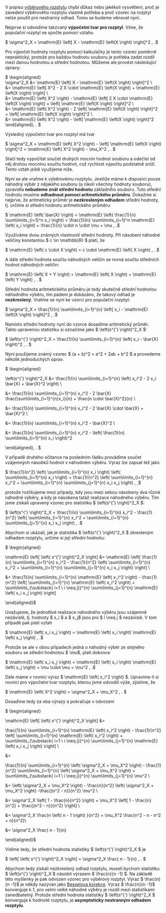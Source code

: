 V popisu [výběrového rozptylu](rozptyl.md) chybí důkaz nebo jakékoli vysvětlení, proč je zavedení výběrového rozptylu vlastně potřeba a proč vzorec na rozptyl nelze použít pro nestranný odhad. Tomu se budeme věnovat nyní. 

Nejprve si odvodíme takzvaný **výpočetní tvar pro rozptyl**. Víme, že populační rozptyl se spočte pomocí vztahu

$ \sigma^2_X = \mathrm{E} \left[ X - \mathrm{E} \left(X \right) \right]^2 \, .$

Pro výpočet hodnoty rozptylu pomocí kalkulačky je tento vzorec poměrně nepraktický, protože pro každou hodnotu souboru je potřeba zadat rozdíl mezi danou hodnotou a střední hodnotou. Můžeme ale provést následující úpravy:

$ \begin{aligned}  
 \sigma^2_X &= \mathrm{E} \left[ X - \mathrm{E} \left(X \right) \right]^2 \\  
 &= \mathrm{E} \left[ X^2 - 2 X \cdot \mathrm{E} \left(X \right) + \mathrm{E} \left(X \right) \right] \\  
 &= \mathrm{E} \left( X^2 \right) - \mathrm{E} \left[ 2 X \cdot \mathrm{E} \left(X \right) \right] + \left[ \mathrm{E} \left(X \right) \right]^2 \\  
 &= \mathrm{E} \left( X^2 \right) - 2 \left[ \mathrm{E} \left(X \right) \right]^2 + \left[ \mathrm{E} \left(X \right) \right]^2 \\  
 &= \mathrm{E} \left( X^2 \right) - \left[ \mathrm{E} \left(X \right) \right]^2  
 \end{aligned}\, . $

Výsledný výpočetní tvar pro rozptyl má tvar

$ \sigma^2_X = \mathrm{E} \left( X^2 \right) - \left[ \mathrm{E} \left(X \right) \right]^2 = \mathrm{E} \left( X^2 \right) - \mu_X^2  \, . $

Stačí tedy vypočítat součet druhých mocnin hodnot souboru a odečíst od něj druhou mocninu součtu hodnot, což rychlost výpočtu podstatně sníží. Tento vztah ještě využijeme níže.

Nyní se ale vraťme k výběrovému rozptylu. Jestliže máme k dispozici pouze náhodný výběr z nějakého souboru (a nikoli všechny hodnoty souboru), zpravidla **nebudeme znát střední hodnotu** základního souboru. Tuto střední hodnotu musíme **odhadnout pomocí aritmetického průměru**. Dokažme si nejprve, že aritmetický průměr je **nezkresleným odhadem** střední hodnoty, tj. určíme si střední hodnotu aritmetického průměru:

$ \mathrm{E} \left( \bar{X} \right) = \mathrm{E} \left( \frac{1}{n} \sum\limits_{i=1}^n x_i \right) = \frac{1}{n} \sum\limits_{i=1}^n \mathrm{E} \left( x_i \right) = \frac{1}{n} \cdot n \cdot \mu = \mu \, .$

Využíváme dvou známých vlastností střední hodnoty. Při násobení náhodné veličiny konstantou $ c \in \mathbb{R} $ platí, že

$ \mathrm{E} \left( c \cdot X \right) = c \cdot \mathrm{E} \left( X \right) \, . $

A dále střední hodnota součtu náhodných veličin se rovná součtu středních hodnot náhodných veličin:

$ \mathrm{E} \left( X + Y \right) = \mathrm{E} \left( X \right) + \mathrm{E} \left( Y \right) \, . $

Střední hodnota aritmetického průměru je tedy skutečně střední hodnotou náhodného výběru, tím pádem je dokázáno, že takový odhad je **nezkreslený**. Vraťme se nyní ke vzorci pro populační rozptyl:

$ \sigma^2_X = \frac{1}{n} \sum\limits_{i=1}^{n} \left[ x_i - \mathrm{E} \left(X \right) \right]^2 \, .$

Namísto střední hodnoty nyní do vzorce dosadíme aritmetický průměr. Takto upravenou statistiku si označíme jako $ \left(s^{'} \right)^2_X $:

$ \left(s^{'} \right)^2_X = \frac{1}{n} \sum\limits_{i=1}^{n} \left( x_i - \bar{X} \right)^2 \, . $

Nyní použijeme známý vzorec $ (a + b)^2 = a^2 + 2ab + b^2 $ a provedeme několik jednoduchých úprav.

$ \begin{aligned}  

\left(s^{'} \right)^2_X &= \frac{1}{n} \sum\limits_{i=1}^{n} \left( x_i^2 - 2 x_i \bar{X}  + \bar{X}^2 \right) \\  

&= \frac{1}{n} \sum\limits_{i=1}^{n} x_i^2 - 2 \bar{X} \frac{\sum\limits_{i=1}^{n}x_i}{n}  + \frac{n \cdot \bar{X}^2}{n} \\  

&= \frac{1}{n} \sum\limits_{i=1}^{n} x_i^2 - 2 \bar{X} \cdot \bar{X} + \bar{X}^2 \\  

&= \frac{1}{n} \sum\limits_{i=1}^{n} x_i^2 - \bar{X}^2 \\  

&= \frac{1}{n} \sum\limits_{i=1}^{n} x_i^2 - \left( \frac{1}{n} \sum\limits_{i=1}^{n} x_i \right)^2  

\end{aligned}\, . $

V případě druhého sčítance na posledním řádku provádíme součet vzájemných násobků hodnot v náhodném výběru. Výraz lze zapsat též jako

$ \frac{1}{n^2} \left( \sum\limits_{i=1}^{n} x_i \right) \left( \sum\limits_{i=1}^{n} x_i \right) = \frac{1}{n^2} \left( \sum\limits_{i=1}^{n} x_i^2 +  \sum\limits_{i=1}^{n} \sum\limits_{j=1}^{n} x_i x_j \right) \, ,$

protože rozlišujeme mezi případy, kdy jsou mezi sebou násobeny dva různé náhodné výběry, a kdy je násobena tatáž realizace náhodného výběru. Tím jsme získali upravený vzorec pro statistiku $ \left(s^{'} \right)^2_X $:

$ \left(s^{'} \right)^2_X = \frac{1}{n} \sum\limits_{i=1}^{n} x_i^2 - \frac{1}{n^2} \left( \sum\limits_{i=1}^{n} x_i^2 +  \sum\limits_{i=1}^{n} \sum\limits_{j=1}^{n} x_i x_j \right) \, .$

Abychom si ukázali, jak je statistika $ \left(s^{'} \right)^2_X $ zkresleným odhadem rozptylu, určíme si její střední hodnotu:

$ \begin{aligned}  

\mathrm{E} \left[ \left( s^{'} \right)^2_X \right] &= \mathrm{E} \left[ \frac{1}{n} \sum\limits_{i=1}^{n} x_i^2 - \frac{1}{n^2} \left( \sum\limits_{i=1}^{n} x_i^2 +  \sum\limits_{i=1}^{n} \sum\limits_{j=1}^{n} x_i x_j \right) \right] \\  

&= \frac{1}{n} \sum\limits_{i=1}^{n} \mathrm{E} \left( x_i^2 \right) - \frac{1}{n^2} \left[ \sum\limits_{i=1}^{n} \mathrm{E} \left( x_i^2 \right) + \sum\limits_{\substack{ i=1 \\ i \neq j}}^{n} \sum\limits_{j=1}^{n} \mathrm{E} \left( x_i x_j \right) \right]  

\end{aligned}$

Uvažujeme, že jednotlivé realizace náhodného výběru jsou vzájemně nezávislé, tj. hodnoty $ x_i $ a $ x_j$ jsou pro $ i \neq j $ nezávislé. V tom případě pak platí vztah

$ \mathrm{E} \left( x_i x_j \right) = \mathrm{E} \left( x_i \right) \mathrm{E} \left( x_j \right) \, .$

Protože se ale v obou případech jedná o náhodný výběr ze stejného souboru se střední hodnotou $ \mu$, platí dokonce

$ \mathrm{E} \left( x_i x_j \right) = \mathrm{E} \left( x_i \right) \mathrm{E} \left( x_j \right) =  \mu \cdot \mu = \mu^2 \, .$

Dále máme v rovnici výraz $ \mathrm{E} \left( x_i^2 \right) $. Upravíme-li si rovnici pro výpočetní tvar rozptylu, kterou jsme odvodili výše, zjistíme, že

$ \mathrm{E} \left( X^2 \right) = \sigma^2_X + \mu_X^2 \, . $

Dosaďme tedy za oba výrazy a pokračuje v odvození

$ \begin{aligned}  

\mathrm{E} \left[ \left( s^{'} \right)^2_X \right] &=  

\frac{1}{n} \sum\limits_{i=1}^{n} \mathrm{E} \left( x_i^2 \right) - \frac{1}{n^2} \left[ \sum\limits_{i=1}^{n} \mathrm{E} \left( x_i^2 \right) + \sum\limits_{\substack{ i=1 \\ i \neq j}}^{n} \sum\limits_{j=1}^{n} \mathrm{E} \left( x_i x_j \right) \right] \\  

&=  

\frac{1}{n} \sum\limits_{i=1}^{n} \left( \sigma^2_X + \mu_X^2 \right) - \frac{1}{n^2}  \sum\limits_{i=1}^{n} \left( \sigma^2_X + \mu_X^2 \right) + \sum\limits_{\substack{ i=1 \\ i \neq j}}^{n} \sum\limits_{j=1}^{n} \mu^2 \\  

&= \left( \sigma^2_X + \mu_X^2 \right) - \frac{n}{n^2} \left( \sigma^2_X + \mu_X^2 \right) -\frac{(n^2 - n)}{n^2}  \mu^2 \\  

&= \sigma^2_X \left( 1 - \frac{n}{n^2} \right) + \mu_X^2 \left[ 1 - \frac{n}{n^2} + \frac{(n^2 - n)}{n^2} \right] \\  

&= \sigma^2_X \frac{n \left( n - 1 \right) }{n^2} + \mu_X^2 \frac{n^2 - n - n^2 + n}{n^2}\\  

&= \sigma^2_X \frac{ n - 1}{n}  

\end{aligned}$

Vidíme tedy, že střední hodnota statistiky $ \left(s^{'} \right)^2_X $ je

$ \left[ \left( s^{'} \right)^2_X \right] = \sigma^2_X \frac{ n - 1}{n} \, . $

Abychom tedy získali nezkreslený odhad rozptylu, museli bychom statistiku $ \left(s^{'} \right)^2_X $ násobit výrazem $ \frac{n}{n -1} $. Na základě této myšlenky je pak odvozen vzorec pro výběrový rozptyl. Výraz $ \frac{n}{n -1}$ je někdy nazýván jako [Besselova korekce](https://en.wikipedia.org/wiki/Bessel%27s_correction). Výraz $ \frac{n}{n -1}$ konverguje k 1, pro velmi velké náhodné výběry je rozdíl mezi statistikami zanedbatelný. Protože střední hodnota statistiky $ \left(s^{'} \right)^2_X $ konverguje k hodnotě rozptylu, je **asymptoticky nestranným odhadem rozptylu**.
